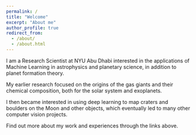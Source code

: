 ```yaml
---
permalink: /
title: "Welcome"
excerpt: "About me"
author_profile: true
redirect_from: 
  - /about/
  - /about.html
---
```


I am a Research Scientist at NYU Abu Dhabi interested in the applications of Machine Learning in astrophysics and planetary science, in addition to planet formation theory. 

My earlier research focused on the origins of the gas giants and their chemical composition, both for the solar system and exoplanets. 

I then became interested in using deep learning to map craters and boulders on the Moon and other objects, which eventually led to many other computer vision projects. 

Find out more about my work and experiences through the links above.


